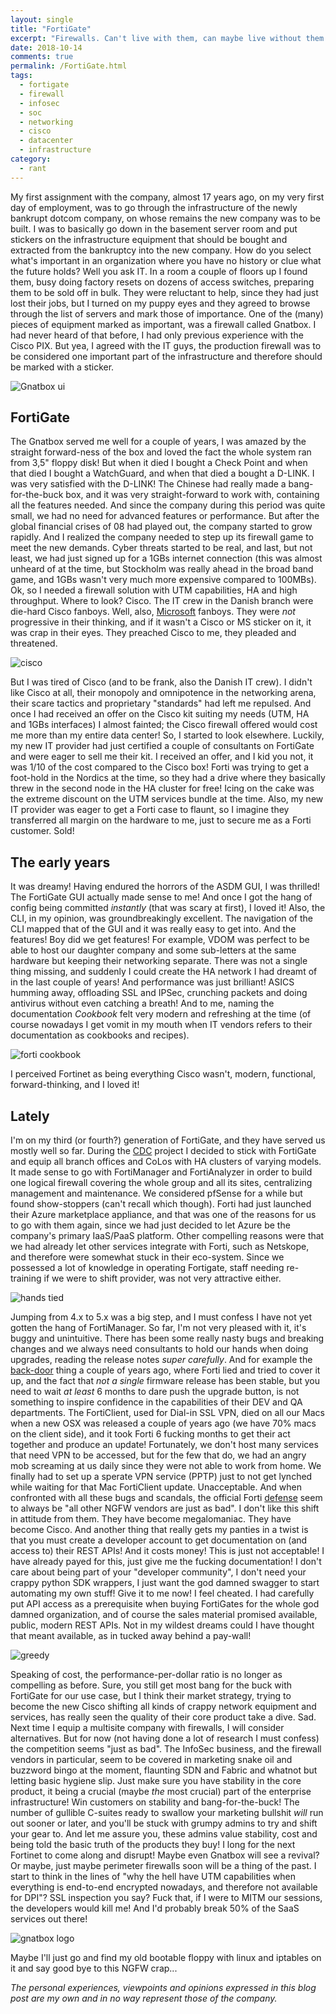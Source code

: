 ```yaml
---
layout: single
title: "FortiGate"
excerpt: "Firewalls. Can't live with them, can maybe live without them in a near future. Maybe I'll just go and find my old bootable floppy with linux and iptables on it and say good bye to this NGFW crap..."
date: 2018-10-14
comments: true
permalink: /FortiGate.html
tags:
  - fortigate
  - firewall
  - infosec
  - soc
  - networking
  - cisco
  - datacenter
  - infrastructure
category:
  - rant
---
```

My first assignment with the company, almost 17 years ago, on my very first day of employment, was to go through the infrastructure of the newly bankrupt dotcom company, on whose remains the new company was to be built. I was to basically go down in the basement server room and put stickers on the infrastructure equipment that should be bought and extracted from the bankruptcy into the new company. 
How do you select what's important in an organization where you have no history or clue what the future holds? 
Well you ask IT. 
In a room a couple of floors up I found them, busy doing factory resets on dozens of access switches, preparing them to be sold off in bulk. They were reluctant to help, since they had just lost their jobs, but I turned on my puppy eyes and they agreed to browse through the list of servers and mark those of importance. 
One of the (many) pieces of equipment marked as important, was a firewall called Gnatbox. I had never heard of that before, I had only previous experience with the Cisco PIX. But yea, I agreed with the IT guys, the production firewall was to be considered one important part of the infrastructure and therefore should be marked with a sticker.

![Gnatbox ui](/assets/images/gnatbox-ui.jpg)


## FortiGate
The Gnatbox served me well for a couple of years, I was amazed by the straight forward-ness of the box and loved the fact the whole system ran from 3,5" floppy disk! But when it died I bought a Check Point and when that died I bought a WatchGuard, and when that died a bought a D-LINK. I was very satisfied with the D-LINK! The Chinese had really made a bang-for-the-buck box, and it was very straight-forward to work with, containing all the features needed. And since the company during this period was quite small, we had no need for advanced features or performance. 
But after the global financial crises of 08 had played out, the company started to grow rapidly. And I realized the company needed to step up its firewall game to meet the new demands. Cyber threats started to be real, and last, but not least, we had just signed up for a 1GBs internet connection (this was almost unheard of at the time, but Stockholm was really ahead in the broad band game, and 1GBs wasn't very much more expensive compared to 100MBs). 
Ok, so I needed a firewall solution with UTM capabilities, HA and high throughput. 
Where to look?
Cisco.
The IT crew in the Danish branch were die-hard Cisco fanboys. Well, also, [Microsoft](/Office365.html) fanboys. They were *not* progressive in their thinking, and if it wasn't a Cisco or MS sticker on it, it was crap in their eyes. They preached Cisco to me, they pleaded and threatened.

![cisco](/assets/images/cisco.jpg)

But I was tired of Cisco (and to be frank, also the Danish IT crew). I didn't like Cisco at all, their monopoly and omnipotence in the networking arena, their scare tactics and proprietary "standards" had left me repulsed. And once I had received an offer on the Cisco kit suiting my needs (UTM, HA and 1GBs interfaces) I almost fainted; the Cisco firewall offered would cost me more than my entire data center!
So, I started to look elsewhere.
Luckily, my new IT provider had just certified a couple of consultants on FortiGate and were eager to sell me their kit. I received an offer, and I kid you not, it was 1/10 of the cost compared to the Cisco box! Forti was trying to get a foot-hold in the Nordics at the time, so they had a drive where they basically threw in the second node in the HA cluster for free! Icing on the cake was the extreme discount on the UTM services bundle at the time. Also, my new IT provider was eager to get a Forti case to flaunt, so I imagine they transferred all margin on the hardware to me, just to secure me as a Forti customer.
Sold!

## The early years
It was dreamy! Having endured the horrors of the ASDM GUI, I was thrilled! 
The FortiGate GUI actually made sense to me! And once I got the hang of config being committed *instantly* (that was scary at first), I loved it! Also, the CLI, in my opinion, was groundbreakingly excellent. The navigation of the CLI mapped that of the GUI and it was really easy to get into.
And the features!
Boy did we get features! For example, VDOM was perfect to be able to host our daughter company and some sub-letters at the same hardware but keeping their networking separate. There was not a single thing missing, and suddenly I could create the HA network I had dreamt of in the last couple of years! 
And performance was just brilliant! ASICS humming away, offloading SSL and IPSec, crunching packets and doing antivirus without even catching a breath!
And to me, naming the documentation *Cookbook* felt very modern and refreshing at the time (of course nowadays I get vomit in my mouth when IT vendors refers to their documentation as cookbooks and recipes).

![forti cookbook](/assets/images/forti-cookbook.jpg)

I perceived Fortinet as being everything Cisco wasn't, modern, functional, forward-thinking, and I loved it!

## Lately
I'm on my third (or fourth?) generation of FortiGate, and they have served us mostly well so far. During the [CDC](/Consolidated-Data-Center.html) project I decided to stick with FortiGate and equip all branch offices and CoLos with HA clusters of varying models. It made sense to go with FortiManager and FortiAnalyzer in order to build one logical firewall covering the whole group and all its sites, centralizing management and maintenance. We considered pfSense for a while but found show-stoppers (can't recall which though). Forti had just launched their Azure marketplace appliance, and that was one of the reasons for us to go with them again, since we had just decided to let Azure be the company's primary IaaS/PaaS platform. Other compelling reasons were that we had already let other services integrate with Forti, such as Netskope, and therefore were somewhat stuck in their eco-system. Since we possessed a lot of knowledge in operating Fortigate, staff needing re-training if we were to shift provider, was not very attractive either.

![hands tied](/assets/images/hands-tied.jpg)

Jumping from 4.x to 5.x was a big step, and I must confess I have not yet gotten the hang of FortiManager. So far, I'm not very pleased with it, it's buggy and unintuitive.
There has been some really nasty bugs and breaking changes and we always need consultants to hold our hands when doing upgrades, reading the release notes *super carefully*. And for example the [back-door](https://www.theregister.co.uk/2016/01/12/fortinet_bakdoor/) thing a couple of years ago, where Forti lied and tried to cover it up, and the fact that *not a single* firmware release has been stable, but you need to wait *at least* 6 months to dare push the upgrade button, is not something to inspire confidence in the capabilities of their DEV and QA departments. 
The FortiClient, used for Dial-in SSL VPN, died on all our Macs when a new OSX was released a couple of years ago (we have 70% macs on the client side), and it took Forti 6 fucking months to get their act together and produce an update! Fortunately, we don't host many services that need VPN to be accessed, but for the few that do, we had an angry mob screaming at us daily since they were not able to work from home. We finally had to set up a sperate VPN service (PPTP) just to not get lynched while waiting for that Mac FortiClient update. 
Unacceptable.
And when confronted with all these bugs and scandals, the official Forti [defense](https://www.reddit.com/r/networking/comments/5fjity/tell_me_your_fortinetfortigate_horror_stories/) seem to always be "all other NGFW vendors are just as bad". I don't like this shift in attitude from them. 
They have become megalomaniac. 
They have become Cisco.
And another thing that really gets my panties in a twist is that you must create a developer account to get documentation on (and access to) their REST APIs! And it costs money! This is just not acceptable! I have already payed for this, just give me the fucking documentation! I don't care about being part of your "developer community", I don't need your crappy python SDK wrappers, I just want the god damned swagger to start automating my own stuff! Give it to me now!
I feel cheated. I had carefully put API access as a prerequisite when buying FortiGates for the whole god damned organization, and of course the sales material promised available, public, modern REST APIs. Not in my wildest dreams could I have thought that meant available, as in tucked away behind a pay-wall! 

![greedy](/assets/images/greedy.gif)

Speaking of cost, the performance-per-dollar ratio is no longer as compelling as before. Sure, you still get most bang for the buck with FortiGate for our use case, but I think their market strategy, trying to become the new Cisco shifting all kinds of crappy network equipment and services, has really seen the quality of their core product take a dive.
Sad.
Next time I equip a multisite company with firewalls, I will consider alternatives. But for now (not having done a lot of research I must confess) the competition seems "just as bad". The InfoSec business, and the firewall vendors in particular, seem to be covered in marketing snake oil and buzzword bingo at the moment, flaunting SDN and Fabric and whatnot but letting basic hygiene slip. Just make sure you have stability in the core product, it being a crucial (maybe *the* most crucial) part of the enterprise infrastructure! Win customers on stability and bang-for-the-buck! The number of gullible C-suites ready to swallow your marketing bullshit *will* run out sooner or later, and you'll be stuck with grumpy admins to try and shift your gear to. And let me assure you, these admins value stability, cost and being told the basic truth of the products they buy!
I long for the next Fortinet to come along and disrupt!
Maybe even Gnatbox will see a revival?
Or maybe, just maybe perimeter firewalls soon will be a thing of the past.
I start to think in the lines of "why the hell have UTM capabilities when everything is end-to-end encrypted nowadays, and therefore not available for DPI"?  SSL inspection you say? Fuck that, if I were to MITM our sessions, the developers would kill me! And I'd probably break 50% of the SaaS services out there! 

![gnatbox logo](/assets/images/gnatbox-logo.png)

Maybe I'll just go and find my old bootable floppy with linux and iptables on it and say good bye to this NGFW crap...


*The personal experiences, viewpoints and opinions expressed in this blog post are my own and in no way represent those of the company.*



